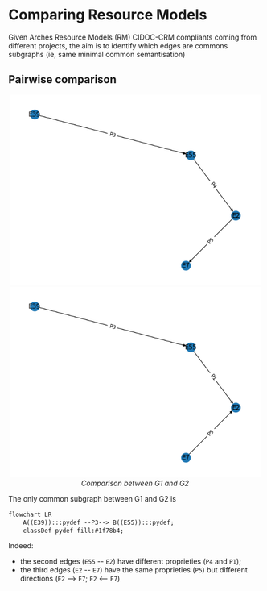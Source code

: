# Comparing Resource Models

Given Arches Resource Models (RM) CIDOC-CRM compliants coming from different projects, the aim is to identify which edges are commons subgraphs (ie, same minimal common semantisation)

## Pairwise comparison


<p align="center">
  <img alt="img-name" src="../www/rm-compar-g1.png" width="500">
  <img alt="img-name" src="../www/rm-compar-g2.png" width="500">
  <br>
    <em>Comparison between G1 and G2</em>
</p>

The only common subgraph between G1 and G2 is

```mermaid
flowchart LR
    A((E39)):::pydef --P3--> B((E55)):::pydef;
	classDef pydef fill:#1f78b4;
```
Indeed:
* the second edges (`E55` -- `E2`) have different proprieties (`P4` and `P1`);
* the third edges (`E2` -- `E7`) have the same proprieties (`P5`) but different directions (`E2` --> `E7`; `E2` <-- `E7`)


